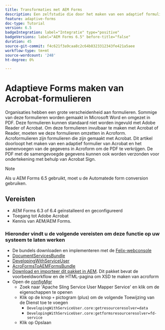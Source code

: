 ```yaml
---
title: Transformaties met AEM Forms
description: Een zelfstudie die door het maken van een adaptief formulier met Acroform loopt en de gegevens samenvoegt om een PDF te verkrijgen. De PDF met de samengevoegde gegevens kunnen vervolgens worden verzonden voor ondertekening met behulp van Acrobat Sign.
feature: adaptive-forms
doc-type: Tutorial
version: 6.5
badgeIntegration: label="Integratie" type="positive"
badgeVersions: label="AEM Forms 6.5" before-title="false"
duration: 45
source-git-commit: f4c621f3a9caa8c2c64b8323312343fe421a5aee
workflow-type: tm+mt
source-wordcount: '248'
ht-degree: 0%

---
```



# Adaptieve Forms maken van Acrobat-formulieren

Organisaties hebben een grote verscheidenheid aan formulieren. Sommige van deze formulieren worden gemaakt in Microsoft Word en omgezet in PDF. Deze formulieren kunnen standaard niet worden ingevuld met Adobe Reader of Acrobat. Om deze formulieren invulbaar te maken met Acrobat of Reader, moeten we deze formulieren omzetten in Acroform. Acroformulieren zijn formulieren die zijn gemaakt met Acrobat. Dit artikel doorloopt het maken van een adaptief formulier van Acrobat en het samenvoegen van de gegevens in Acroform om de PDF te verkrijgen. De PDF met de samengevoegde gegevens kunnen ook worden verzonden voor ondertekening met behulp van Acrobat Sign.

>[!NOTE]
>
>Als u AEM Forms 6.5 gebruikt, moet u de Automatede form conversion gebruiken.

## Vereisten

* AEM Forms 6.3 of 6.4 geïnstalleerd en geconfigureerd
* Toegang tot Adobe Acrobat
* Kennis van AEM/AEM Forms.

### Hieronder vindt u de volgende vereisten om deze functie op uw systeem te laten werken

* De bundels downloaden en implementeren met de [Felix-webconsole](http://localhost:4502/system/console/bundles)
* [DocumentServicesBundle](/help/forms/assets/common-osgi-bundles/AEMFormsDocumentServices.core-1.0-SNAPSHOT.jar)
* [DevelopingWithServiceUser](/help/forms/assets/common-osgi-bundles/DevelopingWithServiceUser.jar)
* [AcroFormsToAEMFormsBundle](https://forms.enablementadobe.com/content/DemoServerBundles/AcroFormToAEMForm.core-1.0-SNAPSHOT.jar)
* [Download en importeer dit pakket in AEM](assets/acro-form-aem-form.zip). Dit pakket bevat de voorbeeldworkflow en de HTML-pagina om XSD te maken van acroform
* Open de [configMgr](http://localhost:4502/system/console/configMgr)
   * Zoek naar &#39;Apache Sling Service User Mapper Service&#39; en klik om de eigenschappen te openen
   * Klik op de knop `+` pictogram (plus) om de volgende Toewijzing van de Dienst toe te voegen
      * `DevelopingWithServiceUser.core:getresourceresolver=data`
      * `DevelopingWithServiceUser.core:getformsresourceresolver=fd-service`
   * Klik op Opslaan

